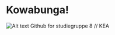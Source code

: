 # Kowabunga!
![Alt text](https://i.giphy.com/13HgwGsXF0aiGY.gif "moss")
Github for studiegruppe 8 // KEA
